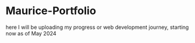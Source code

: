 # Maurice-Portfolio
here I will be uploading my progress or web development journey, starting now as of May 2024
